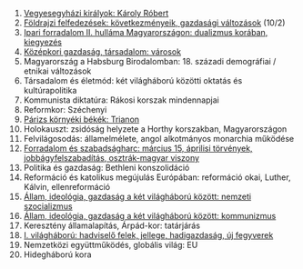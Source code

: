 1. [Vegyesegyházi királyok: Károly Róbert](obsidian://open?vault=erettsegi&file=t%C3%B6rt%C3%A9nelem%2F1.%20Vegyesegyh%C3%A1zi%20kir%C3%A1lyok%20kora%20-%20K%C3%A1roly%20R%C3%B3bert)
2. [Földrajzi felfedezések: következményeik, gazdasági változások](obsidian://open?vault=erettsegi&file=t%C3%B6rt%C3%A9nelem%2F2.%20F%C3%B6ldrajzi%20felfedez%C3%A9sek%2C%20k%C3%B6vetkezm%C3%A9nyeik) (10/2)
3. [Ipari forradalom II. hulláma Magyarországon: dualizmus korában, kiegyezés](obsidian://open?vault=erettsegi&file=t%C3%B6rt%C3%A9nelem%2F3.%20Ipari%20forradalom%20m%C3%A1sodik%20hull%C3%A1ma%2C%20Magyarorsz%C3%A1g)
4. [Középkori gazdaság, társadalom: városok](https://www.notion.so/4-K-z-pkori-v-rosok-fa1e3539cc8a46f6889f0cd599b03342?pvs=21)
5. Magyarország a Habsburg Birodalomban: 18. századi demográfiai / etnikai változások
6. Társadalom és életmód: két világháború közötti oktatás és kultúrapolitika
7. Kommunista diktatúra: Rákosi korszak mindennapjai
8. Reformkor: Széchenyi
9. [Párizs környéki békék: Trianon](obsidian://open?vault=erettsegi&file=t%C3%B6rt%C3%A9nelem%2F9.%20P%C3%A1rizs%20k%C3%B6rny%C3%A9ki%20b%C3%A9k%C3%A9k%20-%20Trianon)
10. Holokauszt: zsidóság helyzete a Horthy korszakban, Magyarországon
11. Felvilágosodás: államelmélete, angol alkotmányos monarchia működése
12. [Forradalom és szabadságharc: március 15, áprilisi törvények, jobbágyfelszabadítás, osztrák-magyar viszony](obsidian://open?vault=erettsegi&file=t%C3%B6rt%C3%A9nelem%2F12.%201848-49es%20forradalom%20%C3%A9s%20szabads%C3%A1gharc)
13. Politika és gazdaság: Bethleni konszolidáció
14. Reformáció és katolikus megújulás Európában: reformáció okai, Luther, Kálvin, ellenreformáció
15. [Állam, ideológia, gazdaság a két világháború között: nemzeti szocializmus](obsidian://open?vault=erettsegi&file=t%C3%B6rt%C3%A9nelem%2F16.%20Kommunizmus)
16. [Állam, ideológia, gazdaság a két világháború között: kommunizmus](obsidian://open?vault=erettsegi&file=t%C3%B6rt%C3%A9nelem%2F16.%20Kommunizmus)
17. Keresztény államalapítás, Árpád-kor: tatárjárás
18. [I. világháború: hadviselő felek, jellege, hadigazdaság, új fegyverek](obsidian://open?vault=erettsegi&file=t%C3%B6rt%C3%A9nelem%2F18.%20Az%20els%C5%91%20vil%C3%A1gh%C3%A1bor%C3%BA)
19. Nemzetközi együttműködés, globális világ: EU
20. Hidegháború kora